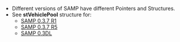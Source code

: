 * Different versions of SAMP have different Pointers and Structures.
* See **stVehiclePool** structure for:
    * [SAMP 0.3.7 R1](https://github.com/BlastHackNet/mod_sa/blob/master/src/samp.h#L691)
    * [SAMP 0.3.7 R5](https://github.com/BlastHackNet/mod_sa/blob/samp-037r5/src/samp.h#L711)
    * [SAMP 0.3DL](https://github.com/BlastHackNet/mod_sa/blob/samp-03dl/src/samp.h#L710)